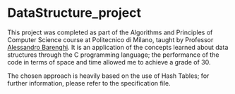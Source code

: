 # DataStructure_project
This project was completed as part of the Algorithms and Principles of Computer Science course at Politecnico di Milano, taught by Professor [Alessandro Barenghi](https://barenghi.faculty.polimi.it/doku.php). It is an application of the concepts learned about data structures through the C programming language; the performance of the code in terms of space and time allowed me to achieve a grade of 30.

The chosen approach is heavily based on the use of Hash Tables; for further information, please refer to the specification file.
